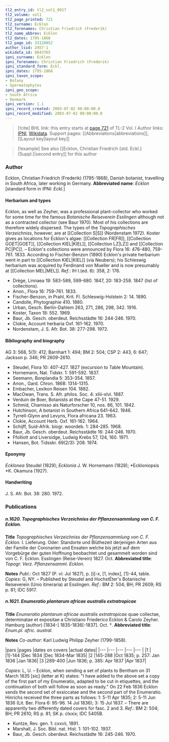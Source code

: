 ```yaml
---
tl2_entry_id: tl2_vol1_0917
tl2_volume: vol1
tl2_page_printed: 721
tl2_surname: Ecklon
tl2_forenames: Christian Friedrich (Frederik)
tl2_name_abbrev: Ecklon
tl2_dates: 1795-1868
tl2_page_id: 33120852
author_lsid: 2457-1
wikidata_id: Q643765
ipni_surname: Ecklon
ipni_forenames: Christian Friedrich (Frederik)
ipni_standard_form: Eckl.
ipni_dates: 1795-1868
ipni_taxon_scope: 
- Botany
- Spermatophytes
ipni_geo_scope: 
- South Africa
- Denmark
ipni_version: 1.1
ipni_record_created: 2003-07-02 00:00:00.0
ipni_record_modified: 2003-07-02 00:00:00.0
---
```


> [!cite] BHL link: this entry starts at [page 721](https://www.biodiversitylibrary.org/page/33120852) of TL-2 Vol. I
> Author links: [IPNI](https://www.ipni.org/a/2457-1), [Wikidata](https://www.wikidata.org/wiki/Q643765). Support pages: [[Abbreviations|abbreviations]], [[Layout key|layout key]]

> [!example] See also [[Ecklon, Christian Friedrich {std. Eckl.} (Suppl.)|second entry]] for this author

### Author

Ecklon, Christian Friedrich (Frederik) (1795-1868), Danish botanist, travelling in South Africa, later working in Germany. 
**Abbreviated name**: *Ecklon* \[standard form in IPNI: *Eckl.*\]

#### Herbarium and types

Ecklon, as well as Zeyher, was a professional plant-collector who worked for some time for the famous *Botanische Reiseverein Esslingen* although not as a contracted collector (see Baur 1970). Most of his collections are therefore widely dispersed. The types of the *Topographisches Verzeichniss*, however, are at [[Collection S|S]] (Nordenstam 1972). Koster gives as locations for Ecklon's algae: [[Collection FR|FR]], [[Collection GOET|GOET]], [[Collection KIEL|KIEL]], [[Collection LZ|LZ]] and [[Collection PC|PC]]. – Ecklon's collections were announced by Flora 16: 476-480, 759-761. 1833. According to Fischer-Benzon (1890) Ecklon's private herbarium went in part to [[Collection KIEL|KIEL]] (via Neubers); his Schleswig herbarium was acquired by Ferdinand von Mueller and is now presumably at [[Collection MEL|MEL]].
*Ref*.: IH I.(ed. 6): 358, 2: 176.
- Drège, Linnaea 19: 583-589, 599-680. 1847, 20: 183-258. 1847 (list of collections).
- Anon., Flora 16: 759-761. 1833.
- Fischer-Benzon, *in* Prahl, Krit. Fl. Schleswig-Holstein 2: 14. 1890.
- Candolle, Phytographie 410. 1880.
- Urban, Gesch. Berlin-Dahlem 263, 271, 286, 298, 342. 1916.
- Koster, Taxon 18: 552. 1969.
- Baur, Jb. Gesch. oberdeut. Reichsstädte 16: 244-246. 1970.
- Clokie, Account herbaria Oxf. 161-162. 1970.
- Nordenstam, J. S. Afr. Bot. 38: 277-298. 1972.

#### Bibliography and biography

AG 3: 568, 5(1): 412; Barnhart 1: 494; BM 2: 504; CSP 2: 443, 6: 647; Jackson p. 346; PR 2609-2610.
- Steudel, Flora 10: 407-427. 1827 (excursion to Table Mountain).
- Hornemann, Nat. Tidskr. 1: 591-592. 1837.
- Seemann, Bonplandia 5: 353-354. 1857.
- Anon., Gard. Chron. 1868: 1314-1315.
- Embacher, Lexikon Reisen 104. 1882.
- MacOwan, Trans. S. Afr. philos. Soc. 4: xliii-xlvi. 1887.
- Verduin de Boer, Botanists at the Cape 47-51. 1929.
- Schmid, Chamisso als Naturforscher 10, nos. 86, 101. 1942.
- Hutchinson, A botanist in Southern Africa 641-642. 1946.
- Tyrrell-Glynn and Levyns, Flora africana 23. 1963.
- Clokie, Account Herb. Oxf. 161-162. 1964.
- Schijff, Suid-Afrik. biogr. woordeb. 1: 284-285. 1968.
- Baur, Jb. Gesch. oberdeut. Reichsstädte 16: 244-246. 1970.
- Ffolliott and Liversidge, Ludwig Krebs 57, 124, 160. 1971.
- Hansen, Bot. Tidsskr. 69(2/3): 208. 1974.

#### Eponymy

*Ecklonea* Steudel (1829); *Ecklonia* J. W. Hornemann (1828); *Eckloniopsis *K. Okamura (1927).

#### Handwriting

J. S. Afr. Bot. 38: 280. 1972.

### Publications

##### n.1620. Topographisches Verzeichniss der Pflanzensammlung von C. F. Ecklon.

**Title**
*Topographisches Verzeichniss der Pflanzensammlung von C. F. Ecklon.* I. Lieferung. Oder: Standorte und Blüthezeit derjenigen Arten aus der Familie der Coronarien und Ensaten welche bis jetzt auf dem Vorgebürge der guten Hoffnung beobachtet und gesammelt worden sind von C. F. Ecklon. Esslingen (Reise-Verein) 1827. Oct.
**Abbreviated title**: *Topogr. Verz. Pflanzensamml. Ecklon*.

**Notes**
*Publ*.: Oct 1827 (P. vi: Jul 1827), p. \[i\]-x, \[1, index\], \[1\]-44, table. *Copies*: G, NY. – Published by Steudel and HochstÉter's Botanische Reiseverein (Unio itineraria) at Esslingen.
*Ref*.: BM 2: 504; BH; PR 2609; RS p. 81; IDC 5917.

##### n.1621. Enumeratio plantarum africae australis extratropicae

**Title**
*Enumeratio plantarum africae australis extratropicae* quae collectae, determinatae et expositae a Christiano Friederico Ecklon & Carolo Zeyher. Hamburg (author) \[1834-\] 1835-1836\[-1837\]. Oct. †.
**Abbreviated title**: *Enum.pl. afric. austral.*

**Notes**
*Co-author*: Karl Ludwig Philipp Zeyher (1799-1858).

|pars	|pages	|dates on covers	|actual dates|
|---	|---	|---	|---	|---	|
|1	|\[1\]-144	|Dec 1834	|Dec 1834-Mar 1835|
|2	|145-288	|Oct 1835; p. 257: Jan 1836	|Jan 1836|
|3	|289-400	|Jun 1836; p. 385: Apr 1837	|Apr 1837|

*Copies*: L, U. – Ecklon, when sending a set of plants to Bentham on 31 March 1835 \[sic\] (letter at K) states: "I have added to the above set a copy of the first part of my Enumeratio, adapted to be cut in etiquettes, and the continuation of both will follow as soon as ready." On 22 Feb 1836 Ecklon sends the second set of exsiccatae and the second part of the Enumeratio. Hinrichs received the three parts as follows: 1: 5-11 Apr 1835; 2: 5-11 Jun 1836 (Lit. Ber. Flora 6: 95-96. 14 Jul 1836); 3: 15 Jul 1837. – There are apparently two differently dated covers for fasc. 2 and 3.
*Ref*.: BM 2: 504; BH; PR 2610; RS p. 81; SK p. clxxix; IDC 5405B.
- Kuntze, Rev. gen. 1: cxxvii, 1891.
- Marshall, J. Soc. Bibl. nat. Hist. 1: 101-102. 1937.
- Baur, Jb. Gesch. oberdeut. Reichsstädte 16: 245-246. 1970.

